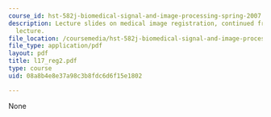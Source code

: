 ```yaml
---
course_id: hst-582j-biomedical-signal-and-image-processing-spring-2007
description: Lecture slides on medical image registration, continued from previous
  lecture.
file_location: /coursemedia/hst-582j-biomedical-signal-and-image-processing-spring-2007/08a8b4e8e37a98c3b8fdc6d6f15e1802_l17_reg2.pdf
file_type: application/pdf
layout: pdf
title: l17_reg2.pdf
type: course
uid: 08a8b4e8e37a98c3b8fdc6d6f15e1802

---
```

None
